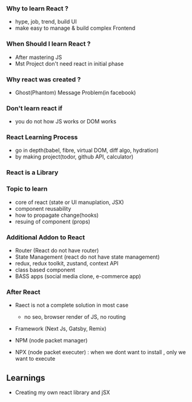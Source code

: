 ### Why to learn React ?
- hype, job, trend, build UI
- make easy to manage & build complex Frontend

### When Should I learn React ?
- After mastering JS
- Mst Project don't need react in initial phase

### Why react was created ?
- Ghost(Phantom) Message Problem(in facebook)

### Don't learn react if
- you do not how JS works or DOM works
 
### React Learning Process
- go in depth(babel, fibre, virtual DOM, diff algo, hydration)
- by making project(todor, github API, calculator)

### React is a Library

### Topic to learn
- core of react (state or UI manuplation, JSX)
- component reusability
- how to propagate change(hooks)
- resuing of component (props)

### Additional Addon to React
- Router (React do not have router)
- State Management (react do not have state management)
- redux, redux toolkit, zustand, context API
- class based component
- BASS apps (social media clone, e-commerce app)

### After React
- Raect is not a complete solution in most case
    - no seo, browser render of JS, no routing
- Framework (Next Js, Gatsby, Remix)


- NPM (node packet manager)
- NPX (node packet executer) : when we dont want to install , only we want to execute









## Learnings 
- Creating my own react library and jSX
